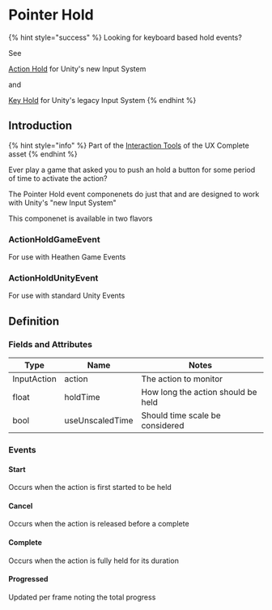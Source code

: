 # Pointer Hold

{% hint style="success" %}
Looking for keyboard based hold events?

See

[Action Hold](action-hold.md) for Unity's new Input System

and

[Key Hold](key-hold.md) for Unity's legacy Input System&#x20;
{% endhint %}

## Introduction

{% hint style="info" %}
Part of the [Interaction Tools](../learning/core-concepts/interaction-tools.md) of the UX Complete asset
{% endhint %}

Ever play a game that asked you to push an hold a button for some period of time to activate the action?

The Pointer Hold event componenets do just that and are designed to work with Unity's "new Input System"

This componenet is available in two flavors

### ActionHoldGameEvent

For use with Heathen Game Events

### ActionHoldUnityEvent

For use with standard Unity Events

## Definition

### Fields and Attributes

| Type        | Name            | Notes                              |
| ----------- | --------------- | ---------------------------------- |
| InputAction | action          | The action to monitor              |
| float       | holdTime        | How long the action should be held |
| bool        | useUnscaledTime | Should time scale be considered    |

### Events

#### Start

Occurs when the action is first started to be held

#### Cancel

Occurs when the action is released before a complete

#### Complete

Occurs when the action is fully held for its duration

#### Progressed

Updated per frame noting the total progress

